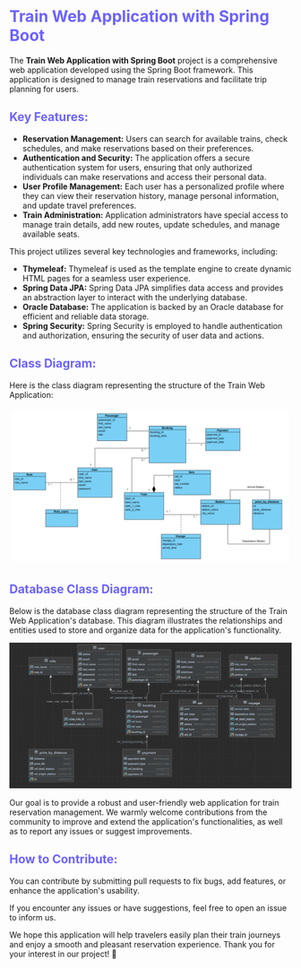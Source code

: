 <h1 style="color:#6c63ff;">Train Web Application with Spring Boot</h1>

<p>
    The <strong>Train Web Application with Spring Boot</strong> project is a comprehensive web application developed using the Spring Boot framework. This application is designed to manage train reservations and facilitate trip planning for users.
</p>

<h2 style="color:#6c63ff;">Key Features:</h2>
<ul>
    <li><strong>Reservation Management:</strong> Users can search for available trains, check schedules, and make reservations based on their preferences.</li>
    <li><strong>Authentication and Security:</strong> The application offers a secure authentication system for users, ensuring that only authorized individuals can make reservations and access their personal data.</li>
    <li><strong>User Profile Management:</strong> Each user has a personalized profile where they can view their reservation history, manage personal information, and update travel preferences.</li>
    <li><strong>Train Administration:</strong> Application administrators have special access to manage train details, add new routes, update schedules, and manage available seats.</li>
</ul>

<p>
    This project utilizes several key technologies and frameworks, including:
</p>

<ul>
    <li><strong>Thymeleaf:</strong> Thymeleaf is used as the template engine to create dynamic HTML pages for a seamless user experience.</li>
    <li><strong>Spring Data JPA:</strong> Spring Data JPA simplifies data access and provides an abstraction layer to interact with the underlying database.</li>
    <li><strong>Oracle Database:</strong> The application is backed by an Oracle database for efficient and reliable data storage.</li>
    <li><strong>Spring Security:</strong> Spring Security is employed to handle authentication and authorization, ensuring the security of user data and actions.</li>
</ul>


<h2 style="color:#6c63ff;">Class Diagram:</h2>
<p>
    Here is the class diagram representing the structure of the Train Web Application:
</p>

<div style="padding: 5px;"><img src="diagrams/class_diagram.png" alt="Database Class Diagram"></div>

<h2 style="color:#6c63ff;">Database Class Diagram:</h2>
<p>
    Below is the database class diagram representing the structure of the Train Web Application's database. This diagram illustrates the relationships and entities used to store and organize data for the application's functionality.
</p>

![Database Class Diagram](diagrams/DB_diagram.png)


<p>
    Our goal is to provide a robust and user-friendly web application for train reservation management. We warmly welcome contributions from the community to improve and extend the application's functionalities, as well as to report any issues or suggest improvements.
</p>

<h2 style="color:#6c63ff;">How to Contribute:</h2>
<p>
    You can contribute by submitting pull requests to fix bugs, add features, or enhance the application's usability.
</p>
<p>
    If you encounter any issues or have suggestions, feel free to open an issue to inform us.
</p>

<p>
    We hope this application will help travelers easily plan their train journeys and enjoy a smooth and pleasant reservation experience. Thank you for your interest in our project! 🚆
</p>

